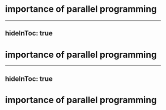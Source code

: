 # importance of parallel programming

<div class="flex w-full h-full justify-center items-center">
<div v-click class="flex flex-col w-min h-full justify-around items-center mr-10">
<Figure number="1" src="/mcqueen.jpg" class="w-180"/>
</div>
</div>

<!--
### importance of parallel programming
- **answer is speed**
- transistor is essential building block of modern computer systems
- more transistors => more computing power
- does not scale infinitely, because of physics
- other solution for increasing computing power of computer system
- introducing parallel code execution on multiple integrated circuits OR CPUs...
-->

---
hideInToc: true
---

# importance of parallel programming

<div class="flex w-full h-full justify-center items-center">
<div class="flex flex-col w-min h-full justify-around items-center mr-10">
<Figure number="2" src="/ic.png" class="w-40"/>
<Arrow x1="391" y1="301" x2="430" y2="414" />
<Arrow x1="549" y1="301" x2="510" y2="415" />
<Figure number="2" src="/ic.png" class="w-20"/>
</div>
</div>

<!--
### importance of parallel programming
- Moore's law: number of transistors in integrated circuit doubles every two years
- transistor is essential building block of modern computer systems
- more transistors => more computing power
- does not scale infinitely, because of physics
- other solution for increasing computing power of computer system
- introducing parallel code execution on multiple integrated circuits OR CPUs...
-->

---
hideInToc: true
---

# importance of parallel programming

<div class="flex h-full justify-evenly items-center">

<Figure number="2" src="/ic.png" class="w-40"/>
<div class="i-tabler-plus text-3xl"/>
<Figure number="2" src="/ic.png" class="w-40"/>
<div class="i-tabler-plus text-3xl"/>
<Figure number="2" src="/ic.png" class="w-40"/>
</div>

<!--
### importance of parallel programming
- Moore's law: number of transistors in integrated circuit doubles every two years
- transistor is essential building block of modern computer systems
- more transistors => more computing power
- does not scale infinitely, because of physics
- other solution for increasing computing power of computer system
- introducing parallel code execution on multiple integrated circuits OR CPUs...
-->
